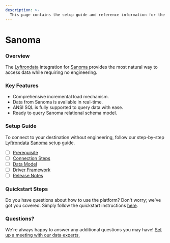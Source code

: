 ```yaml
---
description: >-
  This page contains the setup guide and reference information for the Sanoma source connector.
---
```


# Sanoma

### Overview

The [Lyftrondata](https://www.lyftrondata.com/) integration for [Sanoma](https://www.lyftrondata.com/integration/sanoma/)[ ](https://www.lyftrondata.com/integration/sanoma/)provides the most natural way to access data while requiring no engineering.

### Key Features

* Comprehensive incremental load mechanism.
* Data from Sanoma is available in real-time.&#x20;
* ANSI SQL is fully supported to query data with ease.
* Ready to query Sanoma relational schema model.

### Setup Guide

To connect to your destination without engineering, follow our step-by-step [Lyftrondata](https://www.lyftrondata.com/)  [Sanoma](https://www.lyftrondata.com/integration/sanoma/) setup guide.

* [ ] [Prerequisite](../../marketing-analytics/sanoma/prerequisite.md)
* [ ] [Connection Steps](../../marketing-analytics/sanoma/connection-steps.md)
* [ ] [Data Model](../../marketing-analytics/sanoma/data-model/)
* [ ] [Driver Framework](../../marketing-analytics/sanoma/driver-framework/)
* [ ] [Release Notes](../../marketing-analytics/sanoma/release-notes.md)

### Quickstart Steps

Do you have questions about how to use the platform? Don't worry; we've got you covered. Simply follow the quickstart instructions [here](../../../quickstart-steps.md).

### Questions? <a href="#questions" id="questions"></a>

We're always happy to answer any additional questions you may have! [Set up a meeting with our data experts.](https://www.lyftrondata.com/book-a-meeting/)

